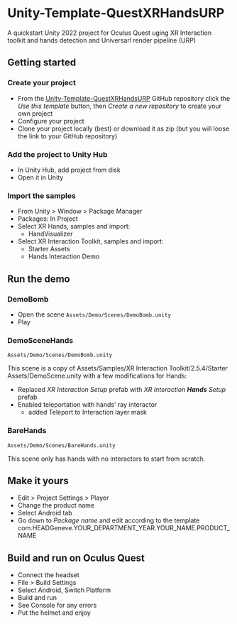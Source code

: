 # Unity-Template-QuestXRHandsURP

A quickstart Unity 2022 project for Oculus Quest uging XR Interaction toolkit and hands detection and Universarl render pipeline (URP)

## Getting started

### Create your project

* From the [Unity-Template-QuestXRHandsURP](https://github.com/prossel/Unity-Template-QuestXRHandsURP) GitHub repository click the *Use this template* button, then *Create a new repository* to create your own project
* Configure your project
* Clone your project locally (best) or download it as zip (but you will loose the link to your GitHub repository)

### Add the project to Unity Hub

* In Unity Hub, add project from disk
* Open it in Unity

### Import the samples

* From Unity > Window > Package Manager
* Packages: In Project
* Select XR Hands, samples and import:
  * HandVisualizer
* Select XR Interaction Toolkit, samples and import:
  * Starter Assets
  * Hands Interaction Demo

## Run the demo

### DemoBomb

* Open the scene `Assets/Demo/Scenes/DemoBomb.unity`
* Play

### DemoSceneHands

`Assets/Demo/Scenes/DemoBomb.unity`

This scene is a copy of Assets/Samples/XR Interaction Toolkit/2.5.4/Starter Assets/DemoScene.unity with a few modifications for Hands:

* Replaced *XR Interaction Setup* prefab with *XR Interaction **Hands** Setup* prefab
* Enabled teleportation with hands' ray interactor
  * added Teleport to Interaction layer mask

### BareHands

`Assets/Demo/Scenes/BareHands.unity`

This scene only has hands with no interactors to start from scratch.

## Make it yours

* Edit > Project Settings > Player
* Change the product name
* Select Android tab
* Go down to *Package name* and edit according to the template
  com.HEADGeneve.YOUR_DEPARTMENT_YEAR.YOUR_NAME.PRODUCT_NAME

## Build and run on Oculus Quest

* Connect the headset
* File > Build Settings
* Select Android, Switch Platform
* Build and run
* See Console for any errors
* Put the helmet and enjoy
